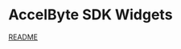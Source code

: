 # AccelByte SDK Widgets

[README](https://github.com/AccelByte/accelbyte-web-sdk/blob/main/README.md)